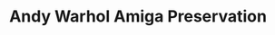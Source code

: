 ---
ee_id: '4103'
site: '1'
type: '2'
url: 2012-029-andy-warhol-amiga-preservation
title: Andy Warhol Amiga Preservation
year: '2014'
display_year: '2011'
medium: Multi-year preservation project
dims:
pitch: Worked with a super chill team to discover and preserve Andy Warhol’s Amiga
  1000 experiments.
ps: Not exactly a “thing i made”, more like a “thing i produced”, but none the less,
  ... my fav project of all time.There iz a really great documentary on the project
  linked above. Def watch, and read the great accompanying text – The Warhol Files
  – if you got an extra 20 min lying around some day. Will give you a good idea of
  the 3 year process that went into this. ;)
live_url:
related: "[4153] [2014-024-the-warhol-files] 2014-024 The Warhol Files"
youtube: https://vimeo.com/92583299
related_code:
imgs: warhol-proposal-2012-029-digital-still-2-database-aw.jpg
subheading:
download:
add_credit: The Carnegie Museum of Art, The Andy Warhol Museum, and The Frank-Ratchye
  STUDIO for Creative Inquiry
commission:
layout: things-i-made
---